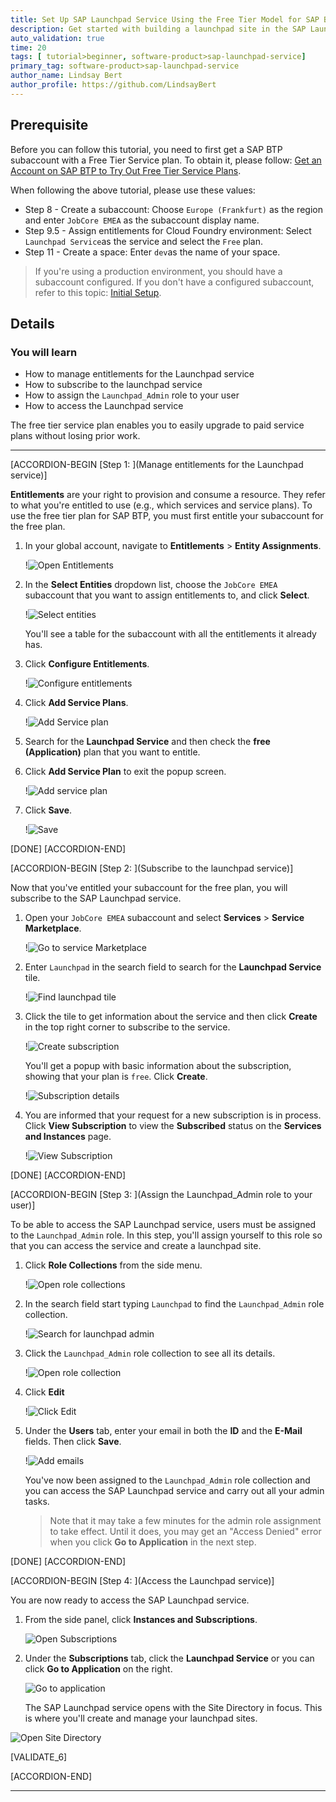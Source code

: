 ```yaml
---
title: Set Up SAP Launchpad Service Using the Free Tier Model for SAP BTP
description: Get started with building a launchpad site in the SAP Launchpad service using the free tier option.
auto_validation: true
time: 20
tags: [ tutorial>beginner, software-product>sap-launchpad-service]
primary_tag: software-product>sap-launchpad-service
author_name: Lindsay Bert
author_profile: https://github.com/LindsayBert
---
```


## Prerequisite
 Before you can follow this tutorial, you need to first get a SAP BTP subaccount with a Free Tier Service plan. To obtain it, please follow: [Get an Account on SAP BTP to Try Out Free Tier Service Plans](btp-free-tier-account).

 When following the above tutorial, please use these values:

 - Step 8 - Create a subaccount: Choose `Europe (Frankfurt)` as the region and enter `JobCore EMEA` as the subaccount display name.
 - Step 9.5 - Assign entitlements for Cloud Foundry environment: Select `Launchpad Service`as the service and select the `Free` plan.
 - Step 11 - Create a space: Enter `dev`as the name of your space.

>If you're using a production environment, you should have a subaccount configured. If you don't have a configured subaccount, refer to this topic: [Initial Setup](https://help.sap.com/viewer/8c8e1958338140699bd4811b37b82ece/Cloud/en-US/fd79b232967545569d1ae4d8f691016b.html).


## Details
### You will learn
  - How to manage entitlements for the Launchpad service
  - How to subscribe to the launchpad service
  - How to assign the `Launchpad_Admin` role to your user
  - How to access the Launchpad service

 The free tier service plan enables you to easily upgrade to paid service plans without losing prior work.

---

[ACCORDION-BEGIN [Step 1: ](Manage entitlements for the Launchpad service)]


 **Entitlements** are your right to provision and consume a resource. They refer to what you're entitled to use (e.g., which services and service plans). To use the free tier plan for SAP BTP, you must first entitle your subaccount for the free plan.


1. In your global account, navigate to **Entitlements** > **Entity Assignments**.

    !![Open Entitlements](1-open-entitlements.png)

2. In the **Select Entities** dropdown list, choose the `JobCore EMEA` subaccount that you want to assign entitlements to, and click **Select**.

    !![Select entities](2-select-entities.png)

    You'll see a table for the subaccount with all the entitlements it already has.

3. Click **Configure Entitlements**.

    !![Configure entitlements](3-configure-entitlements.png)

4. Click **Add Service Plans**.

    !![Add Service plan](4-add-service-plan.png)

5. Search for the **Launchpad Service** and then check the **free (Application)** plan that you want to entitle.

6. Click **Add Service Plan** to exit the popup screen.

    !![Add service plan](5-free-plan.png)

7. Click **Save**.

    !![Save](6-save.png)



[DONE]
[ACCORDION-END]

[ACCORDION-BEGIN [Step 2: ](Subscribe to the launchpad service)]

Now that you've entitled your subaccount for the free plan, you will subscribe to the SAP Launchpad service.

1. Open your `JobCore EMEA` subaccount and select **Services** > **Service Marketplace**.

    !![Go to service Marketplace](7-go-to-service-marketplace.png)

2. Enter `Launchpad` in the search field to search for the **Launchpad Service** tile.

    !![Find launchpad tile](8-search-launchpad.png)

3. Click the tile to get information about the service and then click **Create** in the top right corner to subscribe to the service.

    !![Create subscription](9-create-subscription.png)

      You'll get a popup with basic information about the subscription, showing that your plan is `free`.  Click **Create**.

      !![Subscription details](10-subscription-details.png)


  4. You are informed that your request for a new subscription is in process. Click **View Subscription** to view the **Subscribed** status on the **Services and Instances** page.

      !![View Subscription](11-view-subscription.png)


[DONE]
[ACCORDION-END]


[ACCORDION-BEGIN [Step 3: ](Assign the Launchpad_Admin role to your user)]

To be able to access the SAP Launchpad service, users must be assigned to the `Launchpad_Admin` role. In this step, you'll assign yourself to this role so that you can access the service and create a launchpad site.

1. Click **Role Collections** from the side menu.

      !![Open role collections](12-role-collections.png)

2. In the search field start typing `Launchpad` to find the `Launchpad_Admin` role collection.

    !![Search for launchpad admin](13-search-launchpad-admin.png)

3. Click the `Launchpad_Admin` role collection to see all its details.

    !![Open role collection](14-open-role-collection.png)

4. Click **Edit**

    !![Click Edit](15-click-edit.png)

5. Under the **Users** tab, enter your email in both the **ID** and the **E-Mail** fields. Then click **Save**.

    !![Add emails](16-add-emails.png)

    You've now been assigned to the `Launchpad_Admin` role collection and you can access the SAP Launchpad service and carry out all your admin tasks.

    > Note that it may take a few minutes for the admin role assignment to take effect. Until it does, you may get an "Access Denied" error when you click **Go to Application** in the next step.

[DONE]
[ACCORDION-END]

[ACCORDION-BEGIN [Step 4: ](Access the Launchpad service)]

You are now ready to access the SAP Launchpad service.  

1. From the side panel, click **Instances and Subscriptions**.

    ![Open Subscriptions](17-instances-and-subscriptions.png)

2. Under the **Subscriptions** tab, click the **Launchpad Service** or you can click **Go to Application** on the right.

    ![Go to application](18-go-to-application.png)

   The SAP Launchpad service opens with the Site Directory in focus. This is where you'll create and manage your launchpad sites.

  ![Open Site Directory](19-open-site-directory.png)

[VALIDATE_6]

[ACCORDION-END]


---
